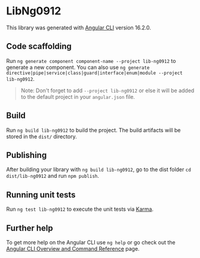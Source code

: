 # LibNg0912

This library was generated with [Angular CLI](https://github.com/angular/angular-cli) version 16.2.0.

## Code scaffolding

Run `ng generate component component-name --project lib-ng0912` to generate a new component. You can also use `ng generate directive|pipe|service|class|guard|interface|enum|module --project lib-ng0912`.

> Note: Don't forget to add `--project lib-ng0912` or else it will be added to the default project in your `angular.json` file.

## Build

Run `ng build lib-ng0912` to build the project. The build artifacts will be stored in the `dist/` directory.

## Publishing

After building your library with `ng build lib-ng0912`, go to the dist folder `cd dist/lib-ng0912` and run `npm publish`.

## Running unit tests

Run `ng test lib-ng0912` to execute the unit tests via [Karma](https://karma-runner.github.io).

## Further help

To get more help on the Angular CLI use `ng help` or go check out the [Angular CLI Overview and Command Reference](https://angular.io/cli) page.
